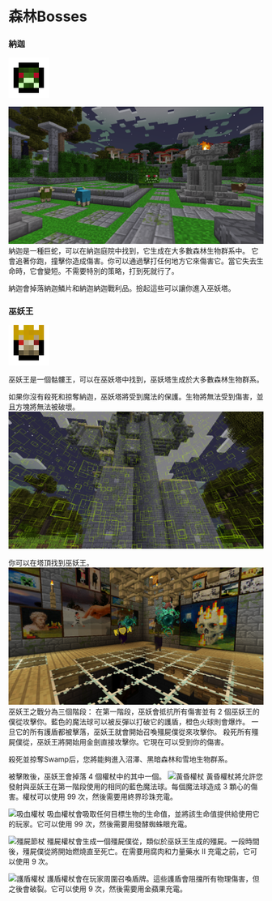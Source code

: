 # 森林Bosses

### 納迦

![納迦會在魔法地圖上顯示為這個](nagamap.png)

![](naga.png)
納迦是一種巨蛇，可以在納迦庭院中找到，它生成在大多數森林生物群系中。
它會追著你跑，撞擊你造成傷害。你可以通過擊打任何地方它來傷害它。當它失去生命時，它會變短。不需要特別的策略，打到死就行了。

納迦會掉落納迦鱗片和納迦納迦戰利品。撿起這些可以讓你進入巫妖塔。


### 巫妖王

![巫妖王將在魔法地圖上顯示為這個](lichmap.png)

巫妖王是一個骷髏王，可以在巫妖塔中找到，巫妖塔生成於大多數森林生物群系。

如果你沒有殺死和掠奪納迦，巫妖塔將受到魔法的保護。生物將無法受到傷害，並且方塊將無法被破壞。
![](lich_locked.png)

你可以在塔頂找到巫妖王。
![](lich.png)
巫妖王之戰分為三個階段：
在第一階段，巫妖會抵抗所有傷害並有 2 個巫妖王的僕從攻擊你。藍色的魔法球可以被反彈以打破它的護盾，橙色火球則會爆炸。
一旦它的所有護盾都被擊落，巫妖王就會開始召喚殭屍僕從來攻擊你。
殺死所有殭屍僕從，巫妖王將開始用金劍直接攻擊你。它現在可以受到你的傷害。

殺死並掠奪Swamp后，您將能夠進入沼澤、黑暗森林和雪地生物群系。

被擊敗後，巫妖王會掉落 4 個權杖中的其中一個。
![黃昏權杖](item:twilightforest:twilight_scepter)
黃昏權杖將允許您發射與巫妖王在第一階段使用的相同的藍色魔法球。每個魔法球造成 3 顆心的傷害。權杖可以使用 99 次，然後需要用終界珍珠充電。

![吸血權杖](item:twilightforest:lifedrain_scepter)
吸血權杖會吸取任何目標生物的生命值，並將該生命值提供給使用它的玩家。它可以使用 99 次，然後需要用發酵蜘蛛眼充電。

![殭屍節杖](item:twilightforest:zombie_scepter)
殭屍權杖會生成一個殭屍僕從，類似於巫妖王生成的殭屍。一段時間後，殭屍僕從將開始燃燒直至死亡。在需要用腐肉和力量藥水 II 充電之前，它可以使用 9 次。

![護盾權杖](item:twilightforest:shield_scepter)
護盾權杖會在玩家周圍召喚盾牌。這些護盾會阻擋所有物理傷害，但之後會破裂。它可以使用 9 次，然後需要用金蘋果充電。
